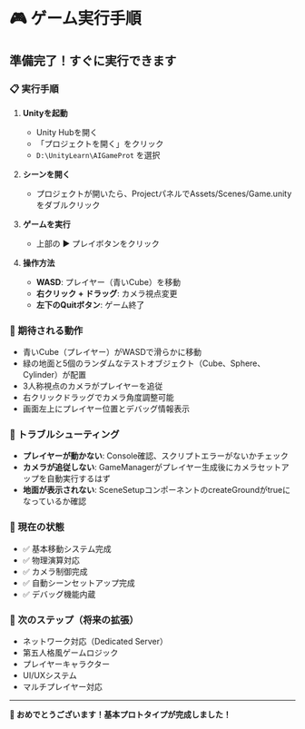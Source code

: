 # 🎮 ゲーム実行手順

## 準備完了！すぐに実行できます

### 📋 実行手順
1. **Unityを起動**
   - Unity Hubを開く
   - 「プロジェクトを開く」をクリック
   - `D:\UnityLearn\AIGameProt` を選択

2. **シーンを開く**
   - プロジェクトが開いたら、ProjectパネルでAssets/Scenes/Game.unityをダブルクリック

3. **ゲームを実行**
   - 上部の ▶️ プレイボタンをクリック

4. **操作方法**
   - **WASD**: プレイヤー（青いCube）を移動
   - **右クリック + ドラッグ**: カメラ視点変更
   - **左下のQuitボタン**: ゲーム終了

### 🎯 期待される動作
- 青いCube（プレイヤー）がWASDで滑らかに移動
- 緑の地面と5個のランダムなテストオブジェクト（Cube、Sphere、Cylinder）が配置
- 3人称視点のカメラがプレイヤーを追従
- 右クリックドラッグでカメラ角度調整可能
- 画面左上にプレイヤー位置とデバッグ情報表示

### 🔧 トラブルシューティング
- **プレイヤーが動かない**: Console確認、スクリプトエラーがないかチェック
- **カメラが追従しない**: GameManagerがプレイヤー生成後にカメラセットアップを自動実行するはず
- **地面が表示されない**: SceneSetupコンポーネントのcreateGroundがtrueになっているか確認

### 📝 現在の状態
- ✅ 基本移動システム完成
- ✅ 物理演算対応
- ✅ カメラ制御完成
- ✅ 自動シーンセットアップ完成
- ✅ デバッグ機能内蔵

### 🚀 次のステップ（将来の拡張）
- ネットワーク対応（Dedicated Server）
- 第五人格風ゲームロジック
- プレイヤーキャラクター
- UI/UXシステム
- マルチプレイヤー対応

---
**🎉 おめでとうございます！基本プロトタイプが完成しました！**